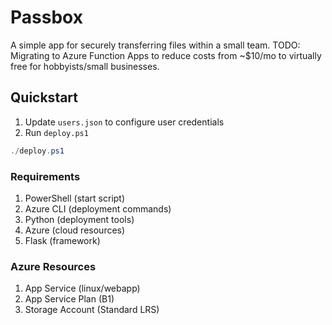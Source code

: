 # Passbox
A simple app for securely transferring files within a small team. TODO: Migrating to Azure Function Apps to reduce costs from ~$10/mo to virtually free for hobbyists/small businesses.
## Quickstart
1. Update `users.json` to configure user credentials
2. Run `deploy.ps1`
```PowerShell
./deploy.ps1
```
### Requirements
1. PowerShell (start script)
2. Azure CLI (deployment commands)
3. Python (deployment tools)
4. Azure (cloud resources)
5. Flask (framework)
### Azure Resources
1. App Service (linux/webapp)
2. App Service Plan (B1)
3. Storage Account (Standard LRS)
